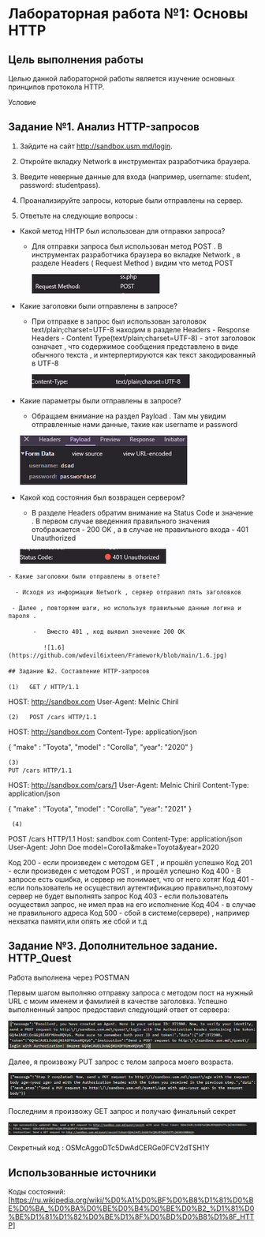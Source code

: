 # Лабораторная работа №1: Основы HTTP
 
## Цель выполнения работы

Целью данной лабораторной работы является изучение основных принципов протокола HTTP.

Условие

## Задание №1. Анализ HTTP-запросов

1. Зайдите на сайт http://sandbox.usm.md/login.
2. Откройте вкладку Network в инструментах разработчика браузера.
3. Введите неверные данные для входа (например, username: student, password: studentpass).
4. Проанализируйте запросы, которые были отправлены на сервер.

5. Ответьте на следующие вопросы : 

- Какой метод HHTP был использован для отправки запроса?

   -  Для отправки запроса был использован метод POST . В инструментах разработчика браузера во вкладке Network , в разделе Headers ( Request Method ) видим что метод POST  

      ![1.2](https://github.com/wdevil6ixteen/Framework/blob/main/1.2.jpg)

 - Какие заголовки были отправлены в запросе?

    - При отправке в запрос был использован заголовок text/plain;charset=UTF-8 находим в разделе Headers - Response Headers - Content Type(text/plain;charset=UTF-8) - этот заголовок означает , что содержимое сообщения представлено в виде обычного текста , и интерпертируются как текст закодированный в UTF-8  
     
      ![1.3](https://github.com/wdevil6ixteen/Framework/blob/main/1.3.jpg)

  - Какие параметры были отправлены в запросе?

    - Обращаем внимание на раздел Payload . Там мы увидим отправленные нами данные, такие как username и password
  
     ![1.4](https://github.com/wdevil6ixteen/Framework/blob/main/1.4.jpg)
   
   - Какой код состояния был возвращен сервером?

     - В разделе Headers обратим внимание на Status Code и значение . В первом случае введенния правильного значения отображается - 200 OK , а в случае не правильного входа - 401 Unauthorized
      
      ![1.5](https://github.com/wdevil6ixteen/Framework/blob/main/1.5.jpg)

    - Какие заголовки были отправлены в ответе?  

      - Исходя из информации Network , сервер отправил пять заголовков

     - Далее , повторяем шаги, но используя правильные данные логина и пароля .

           -   Вместо 401 , код выявил знечение 200 OK

              ![1.6](https://github.com/wdevil6ixteen/Framework/blob/main/1.6.jpg)

    ## Задание №2. Составление HTTP-запросов

    (1)   GET / HTTP/1.1
HOST: http://sandbox.com
User-Agent: Melnic Chiril

    (2)   POST /cars HTTP/1.1
HOST: http://sandbox.com
Content-Type: application/json

{
"make" : "Toyota",
"model" : "Corolla",
"year": "2020"
}

    (3)  
    PUT /cars HTTP/1.1
HOST: http://sandbox.com/cars/1
User-Agent: Melnic Chiril
Content-Type: application/json

{
"make" : "Toyota",
"model" : "Corolla",
"year": "2021"
}

     (4)
POST /cars HTTP/1.1
Host: sandbox.com
Content-Type: application/json
User-Agent: John Doe
model=Corolla&make=Toyota&year=2020


Код 200 - если произведен с методом GET , и прошёл успешно
Код 201 - если произведен с методом POST , и прошёл успешно
Код 400 - В запросе есть ошибка, и сервер не понимает, что от него хотят
Код 401 - если пользователь не осуществил аутентификацию правильно,поэтому сервер не будет выполнять запрос
Код 403 - если пользователь осуществил запрос, не имел прав на его исполнение
Код 404 - в случае не правильного адреса
Код 500 - сбой в системе(сервере) , например нехватка памяти,или опять же сбой и т.д


## Задание №3. Дополнительное задание. HTTP_Quest

Работа выполнена через POSTMAN

Первым шагом выполняю отправку запроса с методом пост на нужный URL с моим именем и фамилией в качестве заголовка.
Успешно выполненный запрос предоставил следующий ответ от сервера:

 ![1](https://github.com/wdevil6ixteen/Framework/blob/main/1.jpg)

Далее, я произвожу PUT запрос с телом запроса моего возраста.

![2](https://github.com/wdevil6ixteen/Framework/blob/main/2.jpg)

Последним я произвожу GET запрос и получаю финальный секрет

![3](https://github.com/wdevil6ixteen/Framework/blob/main/3.jpg)

Секретный код : OSMcAggoDTc5DwAdCERGe0FCV2dTSH1Y

## Использованные источники

Коды состояний: [https://ru.wikipedia.org/wiki/%D0%A1%D0%BF%D0%B8%D1%81%D0%BE%D0%BA_%D0%BA%D0%BE%D0%B4%D0%BE%D0%B2_%D1%81%D0%BE%D1%81%D1%82%D0%BE%D1%8F%D0%BD%D0%B8%D1%8F_HTTP]
